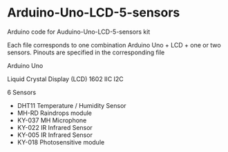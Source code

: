 # Arduino-Uno-LCD-5-sensors
Arduino code for Auduino-Uno-LCD-5-sensors kit

Each file corresponds to one combination Arduino Uno + LCD + one or two sensors.
Pinouts are specified in the corresponding file

Arduino Uno

Liquid Crystal Display (LCD) 1602 IIC I2C

6 Sensors
  - DHT11 Temperature / Humidity Sensor
  - MH-RD Raindrops module
  - KY-037 MH Microphone
  - KY-022 IR Infrared Sensor
  - KY-005 IR Infrared Sensor
  - KY-018 Photosensitive module
